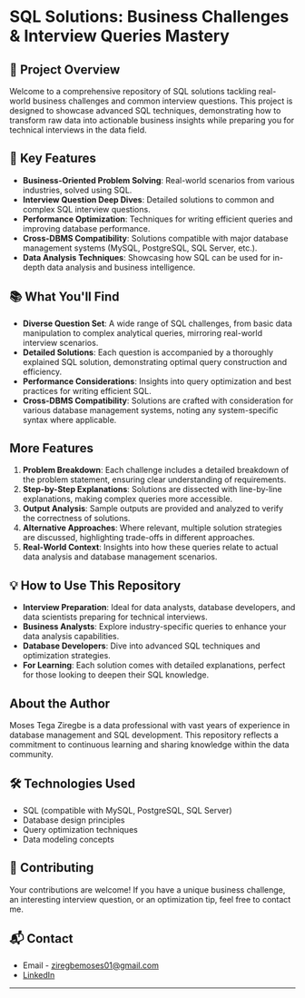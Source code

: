# SQL Solutions: Business Challenges & Interview Queries Mastery

## 🎯 Project Overview

Welcome to a comprehensive repository of SQL solutions tackling real-world business challenges and common interview questions. This project is designed to showcase advanced SQL techniques, demonstrating how to transform raw data into actionable business insights while preparing you for technical interviews in the data field.


## 🚀 Key Features

- **Business-Oriented Problem Solving**: Real-world scenarios from various industries, solved using SQL.
- **Interview Question Deep Dives**: Detailed solutions to common and complex SQL interview questions.
- **Performance Optimization**: Techniques for writing efficient queries and improving database performance.
- **Cross-DBMS Compatibility**: Solutions compatible with major database management systems (MySQL, PostgreSQL, SQL Server, etc.).
- **Data Analysis Techniques**: Showcasing how SQL can be used for in-depth data analysis and business intelligence.


## 📚 What You'll Find

- **Diverse Question Set**: A wide range of SQL challenges, from basic data manipulation to complex analytical queries, mirroring real-world interview scenarios.
- **Detailed Solutions**: Each question is accompanied by a thoroughly explained SQL solution, demonstrating optimal query construction and efficiency.
- **Performance Considerations**: Insights into query optimization and best practices for writing efficient SQL.
- **Cross-DBMS Compatibility**: Solutions are crafted with consideration for various database management systems, noting any system-specific syntax where applicable.



## More Features

1. **Problem Breakdown**: Each challenge includes a detailed breakdown of the problem statement, ensuring clear understanding of requirements.
2. **Step-by-Step Explanations**: Solutions are dissected with line-by-line explanations, making complex queries more accessible.
3. **Output Analysis**: Sample outputs are provided and analyzed to verify the correctness of solutions.
4. **Alternative Approaches**: Where relevant, multiple solution strategies are discussed, highlighting trade-offs in different approaches.
5. **Real-World Context**: Insights into how these queries relate to actual data analysis and database management scenarios.



## 💡 How to Use This Repository

- **Interview Preparation**: Ideal for data analysts, database developers, and data scientists preparing for technical interviews.
- **Business Analysts**: Explore industry-specific queries to enhance your data analysis capabilities.
- **Database Developers**: Dive into advanced SQL techniques and optimization strategies.
- **For Learning**: Each solution comes with detailed explanations, perfect for those looking to deepen their SQL knowledge.



## About the Author

Moses Tega Ziregbe is a data professional with vast years of experience in database management and SQL development. This repository reflects a commitment to continuous learning and sharing knowledge within the data community.


## 🛠 Technologies Used

- SQL (compatible with MySQL, PostgreSQL, SQL Server)
- Database design principles
- Query optimization techniques
- Data modeling concepts



## 🤝 Contributing

Your contributions are welcome! If you have a unique business challenge, an interesting interview question, or an optimization tip, feel free to contact me.


## 📬 Contact

- Email - ziregbemoses01@gmail.com
- [LinkedIn](https://www.linkedin.com/in/moses-ziregbe)


---
